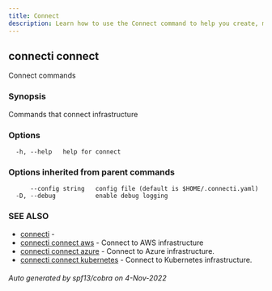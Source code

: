 ```yaml
---
title: Connect
description: Learn how to use the Connect command to help you create, manage, and destroy private subnet connections.
---
```

## connecti connect

Connect commands

### Synopsis

Commands that connect infrastructure

### Options

```
  -h, --help   help for connect
```

### Options inherited from parent commands

```
      --config string   config file (default is $HOME/.connecti.yaml)
  -D, --debug           enable debug logging
```

### SEE ALSO

* [connecti](/docs/connecti)	 - 
* [connecti connect aws](/docs/connect-aws)	 - Connect to AWS infrastructure
* [connecti connect azure](/docs/connect-azure)	 - Connect to Azure infrastructure.
* [connecti connect kubernetes](/docs/connect-kubernetes)	 - Connect to Kubernetes infrastructure.

###### Auto generated by spf13/cobra on 4-Nov-2022
